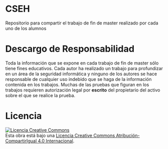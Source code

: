 # CSEH
Repositorio para compartir el trabajo de fin de master realizado por cada uno de los alumnos

# Descargo de Responsabilidad
Toda la información que se expone en cada trabajo de fin de master sólo tiene fines educativos. Cada autor ha realizado un trabajo para profundizar en un área de la seguridad informática y ninguno de los autores se hace responsable de cualquier uso indebido que se haga de la información contenida en los trabajos. Muchas de las pruebas que figuran en los trabajos requieren autorización legal por **escrito** del propietario del activo sobre el que se realice la prueba.

# Licencia
<a rel="license" href="http://creativecommons.org/licenses/by-sa/4.0/"><img alt="Licencia Creative Commons" style="border-width:0" src="https://i.creativecommons.org/l/by-sa/4.0/88x31.png" /></a><br />Esta obra está bajo una <a rel="license" href="http://creativecommons.org/licenses/by-sa/4.0/">Licencia Creative Commons Atribución-CompartirIgual 4.0 Internacional</a>.